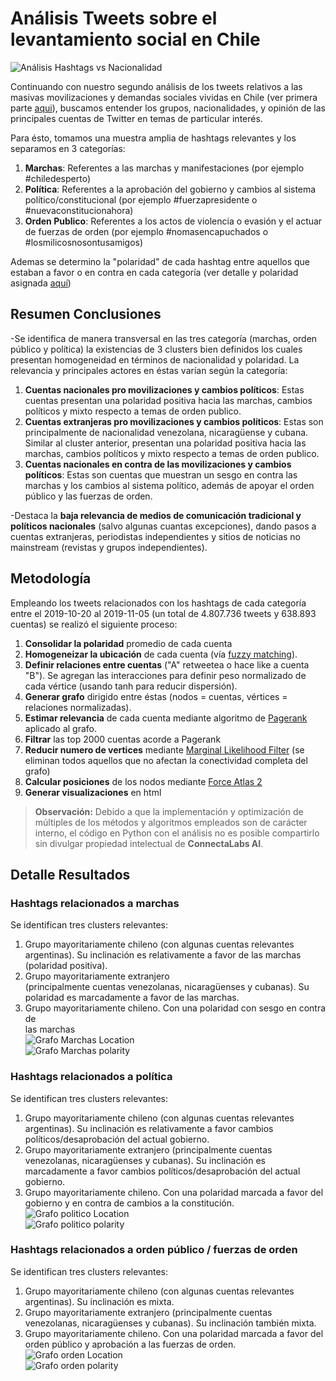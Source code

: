 # Análisis Tweets sobre el levantamiento social en Chile  
![Análisis Hashtags vs Nacionalidad](https://raw.githubusercontent.com/connectalabs/riots_chile_analisis/master/plots/marchas_location_legend.png)
  
Continuando con nuestro segundo análisis de los tweets relativos a las masivas movilizaciones y demandas sociales vividas en Chile (ver primera parte [aqui](https://github.com/connectalabs/riots_chile_analisis)), buscamos entender los grupos, nacionalidades, y opinión de las principales cuentas de Twitter en temas de particular interés.  
  
Para ésto, tomamos una muestra amplia de hashtags relevantes y los separamos en 3 categorías:  
 1. **Marchas**: Referentes a las marchas y manifestaciones (por ejemplo #chiledesperto)  
 2. **Política**: Referentes a la aprobación del gobierno y cambios al sistema político/constitucional (por ejemplo #fuerzapresidente o #nuevaconstitucionahora)  
 3. **Orden Publico**: Referentes a los actos de violencia o evasión y el actuar de fuerzas de orden (por ejemplo #nomasencapuchados o #losmilicosnosontusamigos)  
  
Ademas se determino la "polaridad" de cada hashtag entre aquellos que estaban a favor o en contra en cada categoría (ver detalle y polaridad asignada [aquí](https://github.com/connectalabs/riots_chile_analisis/blob/master/data/summary_hashtags.csv))  
  
## Resumen Conclusiones  
-Se identifica de manera transversal en las tres categoría (marchas, orden público y política) la existencias de 3 clusters bien definidos los cuales presentan homogeneidad en términos de nacionalidad y polaridad. La relevancia y principales actores en éstas varían según la categoría:  
 1. **Cuentas nacionales pro movilizaciones y cambios políticos**: Estas cuentas presentan una polaridad positiva hacia las marchas, cambios políticos y mixto respecto a temas de orden publico.  
 2. **Cuentas extranjeras pro movilizaciones y cambios políticos**: Estas son principalmente de nacionalidad venezolana, nicaragüense y cubana. Similar al cluster anterior, presentan una polaridad positiva hacia las marchas, cambios políticos y mixto respecto a temas de orden publico.   
 3. **Cuentas nacionales en contra de las movilizaciones y cambios políticos**: Estas son cuentas que muestran un sesgo en contra las marchas y los cambios al sistema político, además de apoyar el orden público y las fuerzas de orden.  
  
-Destaca la **baja relevancia de medios de comunicación tradicional y políticos nacionales** (salvo algunas cuantas excepciones), dando pasos a cuentas extranjeras, periodistas independientes y sitios de noticias no mainstream (revistas y grupos independientes).  
  
## Metodología  
Empleando los tweets relacionados con los hashtags de cada categoría entre el  2019-10-20 al 2019-11-05 (un total de 4.807.736 tweets y 638.893 cuentas) se realizó el siguiente proceso:  
  
 1. **Consolidar la polaridad** promedio de cada cuenta   
 2. **Homogeneizar la ubicación** de cada cuenta (vía [fuzzy matching](https://www.researchgate.net/publication/320603299_Research_on_string_similarity_algorithm_based_on_Levenshtein_Distance)).  
 3. **Definir relaciones entre cuentas** ("A" retweetea o hace like a cuenta "B"). Se agregan las interacciones para definir peso normalizado de cada vértice (usando tanh para reducir dispersión).  
 4. **Generar grafo** dirigido entre éstas (nodos = cuentas, vértices = relaciones normalizadas).  
 5. **Estimar relevancia** de cada cuenta mediante algoritmo de [Pagerank](https://es.wikipedia.org/wiki/PageRank) aplicado al grafo.  
 6. **Filtrar** las top 2000 cuentas acorde a Pagerank  
 7. **Reducir numero de vertices** mediante [Marginal Likelihood Filter](https://arxiv.org/abs/1503.04085) (se eliminan todos aquellos que no afectan la conectividad completa del grafo)  
 8. **Calcular posiciones** de los nodos mediante [Force Atlas 2](https://journals.plos.org/plosone/article?id=10.1371/journal.pone.0098679)  
 9. **Generar visualizaciones** en html  
  
>**Observación:** Debido a que la implementación y optimización de múltiples de los métodos y algoritmos empleados son de carácter interno, el código en Python con el análisis no es posible compartirlo sin divulgar propiedad intelectual de **ConnectaLabs AI**.  
  
## Detalle Resultados  
### Hashtags relacionados a marchas  
  Se identifican tres clusters relevantes:  
 1. Grupo mayoritariamente chileno (con algunas cuentas relevantes  
    argentinas). Su inclinación es relativamente a favor de las marchas  
    (polaridad positiva).   
 2. Grupo mayoritariamente extranjero  
        (principalmente cuentas venezolanas, nicaragüenses y cubanas). Su  
        polaridad es marcadamente a favor de las marchas.  
 3. Grupo mayoritariamente chileno. Con una polaridad con sesgo en contra de  
        las marchas  
![Grafo Marchas Location](https://raw.githubusercontent.com/connectalabs/riots_chile_analisis/master/plots/marchas_location_legend.png)  
![Grafo Marchas polarity](https://raw.githubusercontent.com/connectalabs/riots_chile_analisis/master/plots/marchas_polarity_legend.png)  
  
### Hashtags relacionados a política  
  Se identifican tres clusters relevantes:  
 1. Grupo mayoritariamente chileno (con algunas cuentas relevantes  
    argentinas). Su inclinación es relativamente a favor cambios políticos/desaprobación del actual gobierno.   
 2. Grupo mayoritariamente extranjero (principalmente cuentas venezolanas, nicaragüenses y cubanas). Su inclinación es marcadamente a favor cambios políticos/desaprobación del actual gobierno.  
 3. Grupo mayoritariamente chileno. Con una polaridad marcada a favor del gobierno y en contra de cambios a la constitución.  
![Grafo politico Location](https://raw.githubusercontent.com/connectalabs/riots_chile_analisis/master/plots/politico_location_legend.png)  
![Grafo politico polarity](https://raw.githubusercontent.com/connectalabs/riots_chile_analisis/master/plots/politico_polarity_legend.png)  
  
### Hashtags relacionados a orden público / fuerzas de orden  
  Se identifican tres clusters relevantes:  
 1. Grupo mayoritariamente chileno (con algunas cuentas relevantes  
    argentinas). Su inclinación es mixta.   
 2. Grupo mayoritariamente extranjero (principalmente cuentas venezolanas, nicaragüenses y cubanas). Su inclinación también mixta.  
 3. Grupo mayoritariamente chileno. Con una polaridad marcada a favor del orden público y aprobación a las fuerzas de orden.  
![Grafo orden Location](https://raw.githubusercontent.com/connectalabs/riots_chile_analisis/master/plots/orden_location_legend.png)  
![Grafo orden polarity](https://raw.githubusercontent.com/connectalabs/riots_chile_analisis/master/plots/orden_polarity_legend.png)  
 